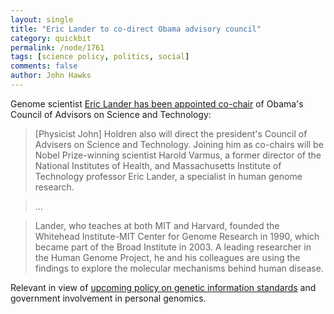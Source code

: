 ```yaml
---
layout: single 
title: "Eric Lander to co-direct Obama advisory council" 
category: quickbit
permalink: /node/1761
tags: [science policy, politics, social] 
comments: false 
author: John Hawks 
---
```


Genome scientist <a href="http://www.nytimes.com/aponline/2008/12/20/us/AP-Obama.html?_r=1">Eric Lander has been appointed co-chair</a> of Obama's Council of Advisors on Science and Technology:

<blockquote>[Physicist John] Holdren also will direct the president's Council of Advisers on Science and Technology. Joining him as co-chairs will be Nobel Prize-winning scientist Harold Varmus, a former director of the National Institutes of Health, and Massachusetts Institute of Technology professor Eric Lander, a specialist in human genome research.</blockquote>

<blockquote>...</blockquote>

<blockquote>Lander, who teaches at both MIT and Harvard, founded the Whitehead Institute-MIT Center for Genome Research in 1990, which became part of the Broad Institute in 2003. A leading researcher in the Human Genome Project, he and his colleagues are using the findings to explore the molecular mechanisms behind human disease.</blockquote>

Relevant in view of <a href="http://johnhawks.net/weblog/topics/biotech/testing/obama-health-genetics-policy-2008.html">upcoming policy on genetic information standards</a> and government involvement in personal genomics. 

